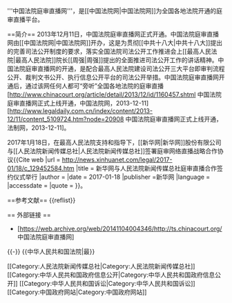 '''中国法院庭审直播网'''，是[[中国法院网|中国法院网]]为全国各地法院开通的庭审直播平台。

==简介==
2013年12月11日，中国法院庭审直播网正式开通。中国法院庭审直播网由[[中国法院网|中国法院网]]开办，这是为贯彻[[中共十八大|中共十八大]]提出的完善司法公开制度的要求，落实全国法院司法公开工作推进会上[[最高人民法院|最高人民法院]]院长[[周强|周强]]提出的全面推进司法公开工作的讲话精神。中国法院庭审直播网的开通，是配合最高人民法院建设司法公开三大平台即审判流程公开、裁判文书公开、执行信息公开平台的司法公开举措。中国法院庭审直播网开通后，通过该网任何人都可“旁听”全国各地法院的庭审直播<ref>[http://www.chinacourt.org/article/detail/2013/12/id/1160457.shtml 中国法院庭审直播网正式上线开通，中国法院网，2013-12-11]</ref><ref>[http://www.legaldaily.com.cn/index/content/2013-12/11/content_5109724.htm?node=20908 中国法院庭审直播网正式上线开通，法制网，2013-12-11]</ref>。

2017年1月18日，在最高人民法院支持和指导下，[[新华网|新华网]]股份有限公司与[[人民法院新闻传媒总社|人民法院新闻传媒总社]]签署庭审网络直播战略合作协议<ref>{{Cite web |url = http://news.xinhuanet.com/legal/2017-01/18/c_129452584.htm |title = 新华网与人民法院新闻传媒总社庭审直播合作签约仪式举行
 |author =  |date = 2017-01-18 |publisher =新华网  |language =  |accessdate =  |quote =  }}</ref>。

==参考文献==
{{reflist}}

== 外部链接 ==
* [https://web.archive.org/web/20141104004346/http://ts.chinacourt.org/ 中国法院庭审直播网]

{{-}}
{{中华人民共和国法院|最}}

[[Category:人民法院新闻传媒总社|Category:人民法院新闻传媒总社]]
[[Category:中华人民共和国政府信息公开|Category:中华人民共和国政府信息公开]]
[[Category:中华人民共和国诉讼|Category:中华人民共和国诉讼]]
[[Category:中国政府网站|Category:中国政府网站]]